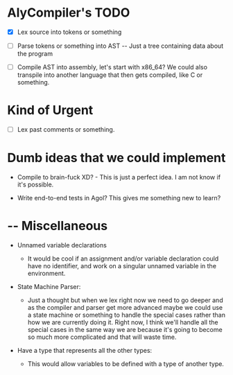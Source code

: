 # AlyCompiler's TODO

- [x] Lex source into tokens or something

- [ ] Parse tokens or something into AST -- Just a tree containing data about the program

- [ ] Compile AST into assembly, let's start with x86_64? We could also transpile into another language that then gets compiled, like C or something.

# Kind of Urgent

- [ ] Lex past comments or something.

# Dumb ideas that we could implement

- Compile to brain-fuck XD? - This is just a perfect idea. I am not know if it's possible.

- Write end-to-end tests in Agol? This gives me something new to learn?

# -- Miscellaneous

- Unnamed variable declarations
  - It would be cool if an assignment and/or variable declaration could have no identifier, and work on a singular unnamed variable in the environment.

- State Machine Parser:
  - Just a thought but when we lex right now we need to go deeper and as the compiler and parser get more advanced maybe we could use a state machine or something to handle the special cases rather than how we are currently doing it. Right now, I think we'll handle all the special cases in the same way we are because it's going to become so much more complicated and that will waste time.

- Have a type that represents all the other types:
  - This would allow variables to be defined with a type of another type.